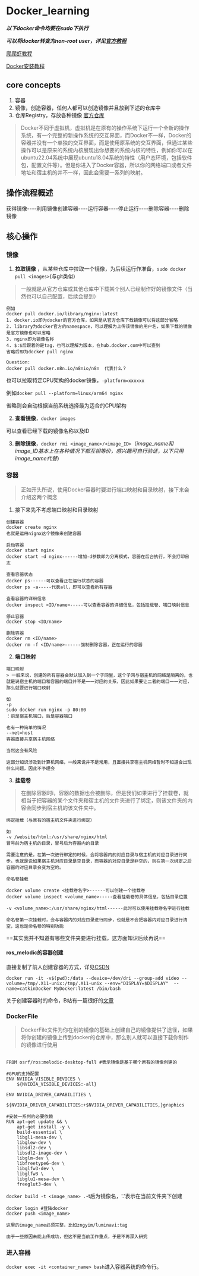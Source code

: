 # Docker_learning

***以下docker命令均要在sudo下执行***

***可以将docker转变为non-root user，详见[官方教程](https://docs.docker.com/engine/install/linux-postinstall/)***


[爬爬虾教程](https://www.bilibili.com/video/BV1THKyzBER6/?spm_id_from=333.1007.top_right_bar_window_history.content.click&vd_source=322f1eb47e35d454d075998e82c3b3ce)

[Docker安装教程](https://blog.csdn.net/m0_74969398/article/details/145929951)

## core concepts
1. 容器
2. 镜像，创造容器，任何人都可以创造镜像并且放到下述的仓库中
3. 仓库Registry，存放各种镜像 [官方仓库](hub.docker.com)

> Docker不同于虚拟机，虚拟机是在原有的操作系统下运行一个全新的操作系统，有一个完整的新操作系统的交互界面，而Docker不一样，Docker的容器并没有一个单独的交互界面，而是使用原系统的交互界面，但通过某些操作可以是原来的系统内核展现出你想要的系统内核的特性，例如你可以在ubuntu22.04系统中展现ubuntu18.04系统的特性（用户态环境，包括软件包，配置文件等）。但是你进入了Docker容器，所以你的网络端口或者文件地址和宿主机的并不一样，因此会需要一系列的映射。

## 操作流程概述

获得镜像----利用镜像创建容器----运行容器----停止运行----删除容器----删除镜像	

## 核心操作
### 镜像

1. **拉取镜像** ，从某些仓库中拉取一个镜像，为后续运行作准备，`sudo docker pull <images>`(与git类似)

> 一般就是从官方仓库或其他仓库中下载某个别人已经制作好的镜像文件（当然也可以自己配置，后续会提到）


```
例如
docker pull docker.io/library/nginx:latest
1. docker.io即为docker的官方仓库，如果是从官方仓库下载镜像可以将这部分省略
2. library为docker官方的namespace，可以理解为上传该镜像的用户名，如果下载的镜像是官方镜像也可以省略
3. nginx即为镜像名称
4. $:$后跟着的是tag，也可以理解为版本，在hub.docker.com中可以查到
省略后即为docker pull nginx

Question:
docker pull docker.n8n.io/n8nio/n8n  代表什么？
```

也可以拉取特定CPU架构的docker镜像，`-platform=xxxxxx`

例如`docker pull --platform=linux/arm64 nginx`

省略则会自动根据当前系统选择最为适合的CPU架构

2. **查看镜像**，`docker images`

可以查看已经下载的镜像名称以及ID

3. **删除镜像**，`docker rmi <image_name>/<image_ID>`（*image_name和image_ID基本上在各种情况下都互相等价，感兴趣可自行验证，以下只用image_name代替*）


### 容器

> 正如开头所说，使用Docker容器时要进行端口映射和目录映射，接下来会介绍这两个概念

1. 接下来先不考虑端口映射和目录映射
```
创建容器 
docker create nginx
也就是运用nignx这个镜像来创建容器

启动容器
docker start nginx
docker start -d nginx------增加-d参数即为分离模式，容器在后台执行，不会打印日志 

查看容器状态
docker ps------可以查看正在运行状态的容器
docker ps -a-----代表all，即可以查看所有容器

查看容器的详细信息
docker inspect <ID/name>-----可以查看容器的详细信息，包括挂载卷、端口映射信息

停止容器
docker stop <ID/name>

删除容器
docker rm <ID/name>
docker rm -f <ID/name>------强制删除容器，正在运行的容器
```

2. **端口映射**
```
端口映射
> 一般来说，创建的所有容器会默认加入到一个子网里，这个子网与宿主机的网络是隔离的，也就是说宿主机的端口和容器的端口并不是一一对应的关系，因此如果要让二者的端口一一对应，那么就要进行端口映射

如
-p
sudo docker run nginx -p 80:80
：前是宿主机端口，后是容器端口

也有一种简单的情况
--net=host
容器直接共享宿主机网络

当然这会有风险

这部分知识涉及到计算机网络，一般来说并不是常用，且直接共享宿主机网络暂时不知道会出现什么问题，因此不予理会
```

3. **挂载卷**


> 在删除容器时i，容器的数据也会被删除，但是我们如果进行了挂载卷，就相当于把容器的某个文件夹和宿主机的文件夹进行了绑定，则该文件夹的内容会同步到宿主机的该文件夹中。
```
绑定挂载（与原有的宿主机文件夹进行绑定）

如
-v /website/html:/usr/share/nginx/html
冒号前为宿主机的目录，冒号后为容器内的目录

需要注意的是，在第一次进行绑定的时候，会将容器内的对应目录与宿主机的对应目录进行同步。也就是说如果宿主机对应目录是空目录，而容器的对应目录是非空的，则在第一次绑定之后容器的对应目录会变为空的。
```

```
命名卷挂载

docker volume create <挂载卷名字>------可以创建一个挂载卷
docker volume inspect <volume_name>-----查看挂载卷的具体信息，包括目录位置

-v <volume_name>:/usr/share/nginx/html------此时可以使用挂载卷名字进行挂载

命名卷第一次挂载时，会与容器内的对应目录进行同步，也就是不会把容器内对应目录进行清空，这也是命名卷的特别功能

```

==其实我并不知道有哪些文件夹要进行挂载，这方面知识后续再说==


#### ros_melodic的容器创建

直接复制了前人创建容器的方式，详见[CSDN](https://blog.csdn.net/wxl5018/article/details/134183941)
```
docker run -it -v$(pwd):/data --device=/dev/dri --group-add video --volume=/tmp/.X11-unix:/tmp/.X11-unix --env="DISPLAY=$DISPLAY"  --name=catkinDocker MyDocker:latest /bin/bash
```

关于创建容器时的命令，B站有一篇很好的[文章](https://www.bilibili.com/opus/830115082659692564?spm_id_from=333.1387.0.0)

### DockerFile

> DockerFile文件为你在别的镜像的基础上创建自己的镜像提供了途径，如果将你创建的镜像上传到docker的仓库中，那么别人就可以直接下载你制作的镜像进行使用

```

FROM osrf/ros:melodic-desktop-full #表示镜像是基于哪个原有的镜像创建的
 
#GPU的支持配置 
ENV NVIDIA_VISIBLE_DEVICES \
    ${NVIDIA_VISIBLE_DEVICES:-all}
 
ENV NVIDIA_DRIVER_CAPABILITIES \
    ${NVIDIA_DRIVER_CAPABILITIES:+$NVIDIA_DRIVER_CAPABILITIES,}graphics

#安装一系列的必要依赖 
RUN apt-get update && \
    apt-get install -y \
    build-essential \
    libgl1-mesa-dev \
    libglew-dev \
    libsdl2-dev \
    libsdl2-image-dev \
    libglm-dev \
    libfreetype6-dev \
    libglfw3-dev \
    libglfw3 \
    libglu1-mesa-dev \
    freeglut3-dev \

```

`docker build -t <image_name> .`-t后为镜像名，'.'表示在当前文件夹下创建
```
docker login #登陆docker
docker push <image_name>

这里的image_name必须完整，比如zngyim/luminavi:tag

由于一些原因未能上传成功，但这不是当前工作重点，于是不再深入研究
```

### 进入容器

`docker exec -it <container_name> bash`进入容器系统的命令行。










